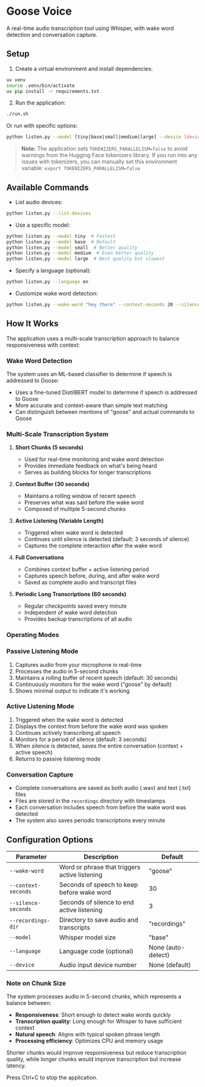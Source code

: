 # Goose Voice

A real-time audio transcription tool using Whisper, with wake word detection and conversation capture.

## Setup

1. Create a virtual environment and install dependencies:
```bash
uv venv
source .venv/bin/activate
uv pip install -r requirements.txt
```

2. Run the application:
```bash
./run.sh
```

Or run with specific options:
```bash
python listen.py --model [tiny|base|small|medium|large] --device [device_number]
```

> **Note:** The application sets `TOKENIZERS_PARALLELISM=false` to avoid warnings from the Hugging Face tokenizers library. If you run into any issues with tokenizers, you can manually set this environment variable: `export TOKENIZERS_PARALLELISM=false`

## Available Commands

- List audio devices:
```bash
python listen.py --list-devices
```

- Use a specific model:
```bash
python listen.py --model tiny  # Fastest
python listen.py --model base  # Default
python listen.py --model small  # Better quality
python listen.py --model medium  # Even better quality
python listen.py --model large  # Best quality but slowest
```

- Specify a language (optional):
```bash
python listen.py --language en
```

- Customize wake word detection:
```bash
python listen.py --wake-word "hey there" --context-seconds 20 --silence-seconds 5
```

## How It Works

The application uses a multi-scale transcription approach to balance responsiveness with context:

### Wake Word Detection

The system uses an ML-based classifier to determine if speech is addressed to Goose:

- Uses a fine-tuned DistilBERT model to determine if speech is addressed to Goose
- More accurate and context-aware than simple text matching
- Can distinguish between mentions of "goose" and actual commands to Goose

### Multi-Scale Transcription System

1. **Short Chunks (5 seconds)**
   - Used for real-time monitoring and wake word detection
   - Provides immediate feedback on what's being heard
   - Serves as building blocks for longer transcriptions

2. **Context Buffer (30 seconds)**
   - Maintains a rolling window of recent speech
   - Preserves what was said before the wake word
   - Composed of multiple 5-second chunks

3. **Active Listening (Variable Length)**
   - Triggered when wake word is detected
   - Continues until silence is detected (default: 3 seconds of silence)
   - Captures the complete interaction after the wake word

4. **Full Conversations**
   - Combines context buffer + active listening period
   - Captures speech before, during, and after wake word
   - Saved as complete audio and transcript files

5. **Periodic Long Transcriptions (60 seconds)**
   - Regular checkpoints saved every minute
   - Independent of wake word detection
   - Provides backup transcriptions of all audio

### Operating Modes

### Passive Listening Mode
1. Captures audio from your microphone in real-time
2. Processes the audio in 5-second chunks
3. Maintains a rolling buffer of recent speech (default: 30 seconds)
4. Continuously monitors for the wake word ("goose" by default)
5. Shows minimal output to indicate it's working

### Active Listening Mode
1. Triggered when the wake word is detected
2. Displays the context from before the wake word was spoken
3. Continues actively transcribing all speech
4. Monitors for a period of silence (default: 3 seconds)
5. When silence is detected, saves the entire conversation (context + active speech)
6. Returns to passive listening mode

### Conversation Capture
- Complete conversations are saved as both audio (.wav) and text (.txt) files
- Files are stored in the `recordings` directory with timestamps
- Each conversation includes speech from before the wake word was detected
- The system also saves periodic transcriptions every minute

## Configuration Options

| Parameter | Description | Default |
|-----------|-------------|---------|
| `--wake-word` | Word or phrase that triggers active listening | "goose" |
| `--context-seconds` | Seconds of speech to keep before wake word | 30 |
| `--silence-seconds` | Seconds of silence to end active listening | 3 |
| `--recordings-dir` | Directory to save audio and transcripts | "recordings" |
| `--model` | Whisper model size | "base" |
| `--language` | Language code (optional) | None (auto-detect) |
| `--device` | Audio input device number | None (default) |

### Note on Chunk Size

The system processes audio in 5-second chunks, which represents a balance between:
- **Responsiveness**: Short enough to detect wake words quickly
- **Transcription quality**: Long enough for Whisper to have sufficient context
- **Natural speech**: Aligns with typical spoken phrase length
- **Processing efficiency**: Optimizes CPU and memory usage

Shorter chunks would improve responsiveness but reduce transcription quality, while longer chunks would improve transcription but increase latency.

Press Ctrl+C to stop the application.